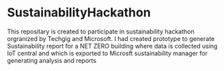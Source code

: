 # SustainabilityHackathon
This repositary is created to participate in sustainability hackathon orgranized by Techgig and Microsoft. 
I had created prototype to generate Sustainability report for a NET ZERO building where data is collected using IoT central and which is exported to Microsft sustainability manager for generating analysis and reports  
